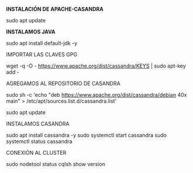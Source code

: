 **INSTALACIÓN DE APACHE-CASANDRA**

sudo apt update

**INSTALAMOS JAVA**

sudo apt install default-jdk -y

IMPORTAR LAS CLAVES GPG 


wget -q -O - https://www.apache.org/dist/cassandra/KEYS | sudo apt-key add -

AGREGAMOS AL REPOSITORIO DE CASANDRA


sudo sh -c 'echo "deb https://www.apache.org/dist/cassandra/debian 40x main" > /etc/apt/sources.list.d/cassandra.list'

sudo apt update

INSTALAMOS CASANDRA


sudo apt install cassandra -y
sudo systemctl start cassandra
sudo systemctl status cassandra

CONEXIÓN AL CLUSTER 

sudo nodetool status
cqlsh
show version 
